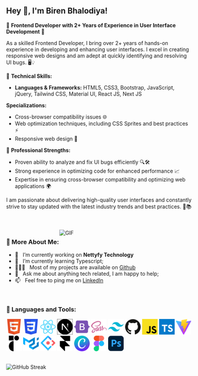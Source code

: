 ## Hey 👋, I'm Biren Bhalodiya!

🌟 **Frontend Developer with 2+ Years of Experience in User Interface Development** 🌟

As a skilled Frontend Developer, I bring over 2+ years of hands-on experience in developing and enhancing user interfaces. I excel in creating responsive web designs and am adept at quickly identifying and resolving UI bugs. 🖥️💡

🚀 **Technical Skills:**

- **Languages & Frameworks:** HTML5, CSS3, Bootstrap, JavaScript, jQuery, Tailwind CSS, Material UI, React JS, Next JS

**Specializations:**

- Cross-browser compatibility issues 🌐
- Web optimization techniques, including CSS Sprites and best practices ⚡
- Responsive web design 📱

💪 **Professional Strengths:**

- Proven ability to analyze and fix UI bugs efficiently 🔍🛠️
- Strong experience in optimizing code for enhanced performance 📈
- Expertise in ensuring cross-browser compatibility and optimizing web applications 🌍

I am passionate about delivering high-quality user interfaces and constantly strive to stay updated with the latest industry trends and best practices. 🌟📚

<br/>
<br/>

<img align="right" alt="GIF" src="https://raw.githubusercontent.com/rahul-jha98/rahul-jha98/main/techstack.gif" width="360px"/>
  
### 🧐 More About Me:

- 🔭 &nbsp; I’m currently working on **Nettyfy Technology**
- 🌱 &nbsp; I’m currently learning Typescript;
- 👨🏻‍💻 &nbsp; Most of my projects are available on [Github](https://github.com/birenbhalodiya)
- 💬 &nbsp; Ask me about anything tech related, I am happy to help;
- 📫 &nbsp; Feel free to ping me on [LinkedIn](https://www.linkedin.com/in/biren-bhalodiya-699558237/)

<br>

### 🔨 Languages and Tools:

<!-- <a href="https://developer.mozilla.org/en-US/docs/Web/JavaScript" target="_blank"> <img align="left" alt="JavaScript" height ="42px"  src="https://raw.githubusercontent.com/rahul-jha98/github_readme_icons/main/language_and_tools/square/javascript/javascript.svg"> </a> -->

<a href="https://developer.mozilla.org/en-US/docs/Web/HTML" target="_blank"><img alt="Typescirpt" height ="42px" src="/assets/technologies/html5.png"></a>
<a href="https://developer.mozilla.org/en-US/docs/Web/CSS" target="_blank"><img alt="Typescirpt" height ="42px" src="/assets/technologies/css3.png"></a>
<a href="https://react.dev/" target="_blank"><img alt="Typescirpt" height ="42px" src="/assets/technologies/reactjs.png"></a>
<a href="https://nextjs.org/" target="_blank"><img alt="Typescirpt" height ="42px" src="/assets/technologies/nextjs2.png"></a>
<a href="https://getbootstrap.com/" target="_blank"><img alt="Typescirpt" height ="42px" src="/assets/technologies/bootstrap5.png"></a>
<a href="https://sass-lang.com/" target="_blank"><img alt="Typescirpt" height ="42px" src="/assets/technologies/sass.png"></a>
<a href="https://tailwindcss.com/" target="_blank"><img alt="Typescirpt" height ="42px" src="/assets/technologies/tailwindcss.png"></a>
<a href="https://github.com/" target="_blank"><img alt="Typescirpt" height ="42px" src="/assets/technologies/github.png"></a>
<a href="https://javascript.info/" target="_blank"><img alt="Typescirpt" height ="42px" src="/assets/technologies/js.png"></a>
<a href="https://www.typescriptlang.org/" target="_blank"><img alt="Typescirpt" height ="42px" src="/assets/technologies/typescript.png"></a>
<a href="https://vitejs.dev/" target="_blank"><img alt="Typescirpt" height ="42px" src="/assets/technologies/vitejs.png"></a>
<a href="https://www.radix-ui.com/" target="_blank"><img alt="Typescirpt" height ="42px" src="/assets/technologies/radixui.png"></a>
<a href="https://mui.com/material-ui/" target="_blank"><img alt="Typescirpt" height ="42px" src="/assets/technologies/materialui.png"></a>
<a href="https://ant.design/" target="_blank"><img alt="Typescirpt" height ="42px" src="/assets/technologies/antd.png"></a>
<a href="https://www.framer.com/" target="_blank"><img alt="Typescirpt" height ="42px" src="/assets/technologies/framer.png"></a>
<a href="https://www.canva.com/" target="_blank"><img alt="Typescirpt" height ="42px" src="/assets/technologies/canva.png"></a>
<a href="https://www.figma.com" target="_blank"><img alt="Typescirpt" height ="42px" src="/assets/technologies/figma.png"></a>
<a href="https://www.adobe.com/in/products/photoshop.html" target="_blank"><img alt="Typescirpt" height ="42px" src="/assets/technologies/ps.png"></a>

<br>

<img src="https://streak-stats.demolab.com?user=birenbhalodiya" alt="GitHub Streak" />
